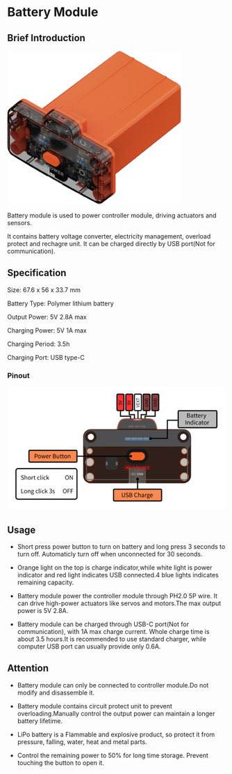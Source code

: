 # Battery Module

## Brief Introduction

![](./images/render_battery.png)

Battery module is used to power controller module, driving actuators and sensors.

It contains battery voltage converter, electricity management, overload protect and rechagre unit. It can be charged directly by USB port(Not for communication).

## Specification

Size: 67.6 x 56 x 33.7 mm

Battery Type: Polymer lithium battery

Output Power: 5V 2.8A max

Charging Power: 5V 1A max

Charging Period: 3.5h

Charging Port: USB type-C

### Pinout

![](./images/pinout_battery.png)

## Usage

- Short press power button to turn on battery and long press 3 seconds to turn off. Automaticly turn off when unconnected for 30 seconds.

- Orange light on the top is charge indicator,while white light is power indicator and red light indicates USB connected.4 blue lights indicates remaining capacity.

- Battery module power the controller module through PH2.0 5P wire. It can drive high-power actuators like servos and motors.The max output power is 5V 2.8A.

- Battery module can be charged through USB-C port(Not for communication), with 1A max charge current.
Whole charge time is about 3.5 hours.It is recommended to use standard charger, while computer USB port can usually provide only 0.6A.

## Attention

- Battery module can only be connected to controller module.Do not modify and disassemble it.

- Battery module contains circuit protect unit to prevent overloading.Manually control the output power can maintain a longer battery lifetime.

- LiPo battery is a Flammable and explosive product, so protect it from pressure, falling, water, heat and metal parts.

- Control the remaining power to 50% for long time storage. Prevent touching the button to open it.
